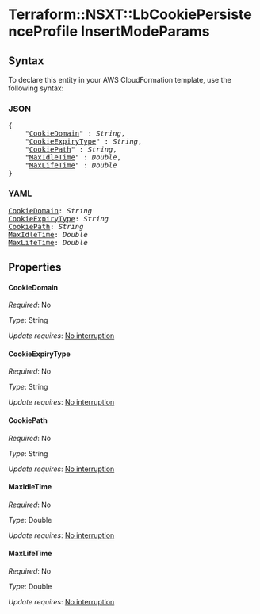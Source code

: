 # Terraform::NSXT::LbCookiePersistenceProfile InsertModeParams

## Syntax

To declare this entity in your AWS CloudFormation template, use the following syntax:

### JSON

<pre>
{
    "<a href="#cookiedomain" title="CookieDomain">CookieDomain</a>" : <i>String</i>,
    "<a href="#cookieexpirytype" title="CookieExpiryType">CookieExpiryType</a>" : <i>String</i>,
    "<a href="#cookiepath" title="CookiePath">CookiePath</a>" : <i>String</i>,
    "<a href="#maxidletime" title="MaxIdleTime">MaxIdleTime</a>" : <i>Double</i>,
    "<a href="#maxlifetime" title="MaxLifeTime">MaxLifeTime</a>" : <i>Double</i>
}
</pre>

### YAML

<pre>
<a href="#cookiedomain" title="CookieDomain">CookieDomain</a>: <i>String</i>
<a href="#cookieexpirytype" title="CookieExpiryType">CookieExpiryType</a>: <i>String</i>
<a href="#cookiepath" title="CookiePath">CookiePath</a>: <i>String</i>
<a href="#maxidletime" title="MaxIdleTime">MaxIdleTime</a>: <i>Double</i>
<a href="#maxlifetime" title="MaxLifeTime">MaxLifeTime</a>: <i>Double</i>
</pre>

## Properties

#### CookieDomain

_Required_: No

_Type_: String

_Update requires_: [No interruption](https://docs.aws.amazon.com/AWSCloudFormation/latest/UserGuide/using-cfn-updating-stacks-update-behaviors.html#update-no-interrupt)

#### CookieExpiryType

_Required_: No

_Type_: String

_Update requires_: [No interruption](https://docs.aws.amazon.com/AWSCloudFormation/latest/UserGuide/using-cfn-updating-stacks-update-behaviors.html#update-no-interrupt)

#### CookiePath

_Required_: No

_Type_: String

_Update requires_: [No interruption](https://docs.aws.amazon.com/AWSCloudFormation/latest/UserGuide/using-cfn-updating-stacks-update-behaviors.html#update-no-interrupt)

#### MaxIdleTime

_Required_: No

_Type_: Double

_Update requires_: [No interruption](https://docs.aws.amazon.com/AWSCloudFormation/latest/UserGuide/using-cfn-updating-stacks-update-behaviors.html#update-no-interrupt)

#### MaxLifeTime

_Required_: No

_Type_: Double

_Update requires_: [No interruption](https://docs.aws.amazon.com/AWSCloudFormation/latest/UserGuide/using-cfn-updating-stacks-update-behaviors.html#update-no-interrupt)

